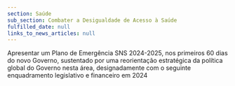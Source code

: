 ```yaml
---
section: Saúde
sub_section: Combater a Desigualdade de Acesso à Saúde
fulfilled_date: null
links_to_news_articles: null
---
```


Apresentar um Plano de Emergência SNS 2024-2025, nos primeiros 60 dias do novo Governo, sustentado por uma reorientação estratégica da política global do Governo nesta área, designadamente com o seguinte enquadramento legislativo e financeiro em 2024